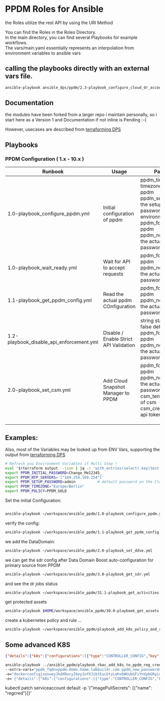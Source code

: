 # PPDM Roles for Ansible


the Roles utilize the rest API by using the URI Method

You can find the Roles in the Roles Directory.  
In the main directory, you can find several Playbooks for example workflows.  
The vars/main.yaml essentially represents an interpolation from environment variables to ansible vars  




## calling the playbooks directly with an external vars file.
```bash
ansible-playbook ansible_dps/ppdm/2.3-playbook_configure_cloud_dr_account.yml --extra-vars "@ppdm-prod/vars.yaml"
```

## Documentation
the modules have been forked from a larger repo i maintain personally, so i start here as a Version 1 and Documentation if not inline is Pending :-(

However, usecases are described from [terraforming DPS](https://github.com/bottkars/terraforming-dps)



## Playbooks

### PPDM Configuration ( 1.x - 10.x )



Runbook | Usage  | Parameters   
------|---------------------|---  
1.0-playbook_configure_ppdm.yml | Initial configuration of ppdm | ppdm_timeZone, the timezone config for ppdm<br> ppdm_setup_password, the setup only password, depend on environment <br> ppdm_fqdn, url /fqdn of ppdm <br> ppdm_new_password, the actual (admin) password 
1.0-playbook_wait_ready.yml | Wait for API to accept requests  |  ppdm_fqdn, url /fqdn of ppdm <br> ppdm_new_password, the actual (admin) password
1.1-playbook_get_ppdm_config.yml  |  Read the actual ppdm COnfiguration  |  ppdm_fqdn, url /fqdn of ppdm <br> ppdm_new_password, the actual (admin) password
1.2-playbook_disable_api_enforcement.yml  |  Disable / Enable Strict API Validation  | string status,true or false  default false  ppdm_fqdn, url /fqdn of ppdm <br> ppdm_new_password, the actual (admin) password
2.0-playbook_set_csm.yml  | Add Cloud Snapshot Manager to PPDM   |  ppdm_fqdn, url /fqdn of ppdm <br> ppdm_new_password, the actual (admin) password <br>csm_tenant, tenant id of csm <br> csm_credentials, csm api token 
  |    |  
  |    |  
  |    |  


## Examples:


Also, most of the Variables may be looked up from ENV Vars, supporting the output from [terraforming DPS](https://github.com/bottkars/terraforming-dps)

```bash
# Refresh you Environment Variables if Multi Step !
eval "$(terraform output --json | jq -r 'with_entries(select(.key|test("^PP+"))) | keys[] as $key | "export \($key)=\"\(.[$key].value)\""')"
export PPDM_INITIAL_PASSWORD=Change_Me12345_
export PPDM_NTP_SERVERS='["169.254.169.254"]'
export PPDM_SETUP_PASSWORD=admin          # default password on the Cloud PPDM rest API
export PPDM_TIMEZONE="Europe/Berlin"
export PPDM_POLICY=PPDM_GOLD


```
Set the initial Configuration:    
```bash

ansible-playbook ~/workspace/ansible_ppdm/1.0-playbook_configure_ppdm.yml
```
verify the config:

```bash
ansible-playbook ~/workspace/ansible_ppdm/1.1-playbook_get_ppdm_config.yml
```
we add the DataDomain:  

```bash
ansible-playbook ~/workspace/ansible_ppdm/2.0-playbook_set_ddve.yml 
```
we can get the sdr config after Data Domain Boost auto-configuration for primary source  from PPDM

```bash
ansible-playbook ~/workspace/ansible_ppdm/3.0-playbook_get_sdr.yml
```
and see the dr jobs status
```bash
ansible-playbook ~/workspace/ansible_ppdm/31.1-playbook_get_activities.yml --extra-vars "filter='category eq \"DISASTER_RECOVERY\"'"
```

get protected assets
```bash
ansible-playbook $HOME/workspace/ansible_ppdm/30.0-playbook_get_assets.yml -e "asset_filter='protectionStatus eq \"PROTECTED\"'"
```

create a kubernetes policy and rule ...

```bash
ansible-playbook ~/workspace/ansible_ppdm/playbook_add_k8s_policy_and_rule.yml 
```

## Some advanced K8S
```json
{"details":{"k8s":{"configurations":[{"type":"CONTROLLER_CONFIG","key":"k8s.ppdm.vspherecsi.use.fsagent","value":"true"},{"type":"CONTROLLER_CONFIG","key":"k8s.docker.registry","value":"harbor.pks.home.labbuildr.com"},{"type":"CONTROLLER_CONFIG","key":"ppdm.backup.concurrency","value":"2"},{"type":"POD_CONFIG","key":"VELERO","value":"c3BlYzoKICB0ZW1wbGF0ZToKICAgIG1ldGFkYXRhOgogICAgICBsYWJlbHM6CiAgICAgICAgYXBwLmt1YmVybmV0ZXMuaW8vbmFtZTogdmVsZXJvLXBwZG0KICAgIHNwZWM6CiAgICAgIGltYWdlUHVsbFNlY3JldHM6CiAgICAgICAtIG5hbWU6IHJlZ2NyZWQ="},{"type":"CONTROLLER_CONFIG","key":"k8s.image.pullsecrets","value":"regcred"}]}}}
```


```bash
ansible-playbook ../ansible_ppdm/playbook_rbac_add_k8s_to_ppdm_reg_cred.yml \
--extra-vars="ppdm_fqdn=ppdm-demo.home.labbuildr.com ppdm_new_password=Change_Me12345_ rbac_source=/Users/bottk/workspace/ocs_vsphere/rbac/" \
-e="dockerconfigjson=eyJhdXRocyI6eyJoYXJib3IucGtzLmhvbWUubGFiYnVpbGRyLmNvbSI6eyJ1c2VybmFtZSI6InJvYm90JHBwZG1fYWNjb3VudCIsInBhc3N3b3JkIjoiTnJVU2ZWMGVPVFFmVGN0RHVienhNblV1a3IwRDBXbnkiLCJhdXRoIjoiY205aWIzUWtjSEJrYlY5aFkyTnZkVzUwT2s1eVZWTm1WakJsVDFSUlpsUmpkRVIxWW5wNFRXNVZkV3R5TUVRd1YyNTUifX19" \
-e='{"details":{"k8s":{"configurations":[{"type":"CONTROLLER_CONFIG","key":"k8s.ppdm.vspherecsi.use.fsagent","value":"true"},{"type":"CONTROLLER_CONFIG","key":"k8s.docker.registry","value":"harbor.pks.home.labbuildr.com"},{"type":"CONTROLLER_CONFIG","key":"k8s.image.pullsecrets","value":"regcred"},{"type":"POD_CONFIG","key":"VELERO","value":"c3BlYzoKICB0ZW1wbGF0ZToKICAgIG1ldGFkYXRhOgogICAgICBsYWJlbHM6CiAgICAgICAgYXBwLmt1YmVybmV0ZXMuaW8vbmFtZTogdmVsZXJvLXBwZG0KICAgIHNwZWM6CiAgICAgIGltYWdlUHVsbFNlY3JldHM6CiAgICAgICAtIG5hbWU6IHJlZ2NyZWQ="}]}}}'
```

kubectl patch serviceaccount default  -p '{"imagePullSecrets": [{"name": "regcred"}]}'